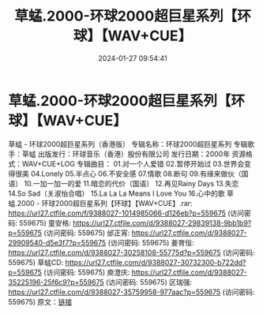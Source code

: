 ﻿---
title: 草蜢.2000-环球2000超巨星系列【环球】【WAV+CUE】
date: 2024-01-27 09:54:41
categories: WAV车载音乐、镜像
tags: 华语中文
---
# 草蜢.2000-环球2000超巨星系列【环球】【WAV+CUE】

草蜢 - 环球2000超巨星系列（香港版）
专辑名称：环球2000超巨星系列
专辑歌手：草蜢
出版发行：环球音乐（香港）股份有限公司
发行日期：2000年
资源格式：WAV+CUE+LOG
专辑曲目：
01.对一个人爱错
02.暂停开始过
03.世界会变得很美
04.Lonely
05.半点心
06.不安全感
07.情歌
08.断句
09.有缘来做伙（国语）
10.一加一加一的爱
11.暗恋的代价（国语）
12.再见Rainy Days
13.失恋
14.So Sad（关淑怡合唱）
15.La La La Means I Love You
16.心中的歌
草蜢.2000 - 环球2000超巨星系列【环球】【WAV+CUE】.rar: https://url27.ctfile.com/f/9388027-1014985066-d126eb?p=559675
(访问密码: 559675)
童安格: https://url27.ctfile.com/d/9388027-29839138-9bb1b9?p=559675
(访问密码: 559675)
邰正宵: https://url27.ctfile.com/d/9388027-29909540-d5e3f7?p=559675
(访问密码: 559675)
姜育恒: https://url27.ctfile.com/d/9388027-30258108-55775d?p=559675
(访问密码: 559675)
草蜢CD: https://url27.ctfile.com/d/9388027-30732300-b722dd?p=559675
(访问密码: 559675)
庾澄庆: https://url27.ctfile.com/d/9388027-35225196-25f6c9?p=559675
(访问密码: 559675)
区瑞强: https://url27.ctfile.com/d/9388027-35759958-977aac?p=559675
(访问密码: 559675)
原文：[链接](https://blog.sina.com.cn/s/blog_1647c7e76010314bj.html)